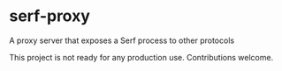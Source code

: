 # serf-proxy

A proxy server that exposes a Serf process to other protocols

This project is not ready for any production use. Contributions welcome.
